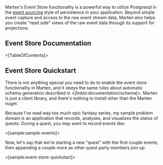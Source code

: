 <!--Title:Marten as Event Store-->
<!--Url:events-->

Marten's Event Store functionality is a powerful way to utilize Postgresql in the [event sourcing](http://martinfowler.com/eaaDev/EventSourcing.html) style of persistence in your application. Beyond simple event capture and access to the raw event
stream data, Marten also helps you create "read side" views of the raw event data through its support for projections. 

## Event Store Documentation

<[TableOfContents]>

## Event Store Quickstart

There is not anything special you need to do to enable the event store functionality in Marten, and it obeys the same rules about automatic schema generation described in <[linkto:documentation/schema]>. Marten is just a client library,
and there's nothing to install other than the Marten nuget.

Because I’ve read way too much epic fantasy series, my sample problem domain is an application that records, analyses, and visualizes the status of quests. During a quest,  you may want to record events like:

<[sample:sample-events]>

Now, let's say that we're starting a new "quest" with the first couple events, then appending a couple more as other quest party members join up:

<[sample:event-store-quickstart]>



